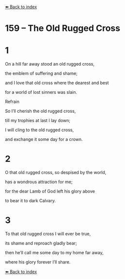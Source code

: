 [⬅️ Back to index](../README.md)

# 159 – The Old Rugged Cross





# 1

On a hill far away stood an old rugged cross,

the emblem of suffering and shame;

and I love that old cross where the dearest and best

for a world of lost sinners was slain.



Refrain

So I’ll cherish the old rugged cross,

till my trophies at last I lay down;

I will cling to the old rugged cross,

and exchange it some day for a crown.



# 2

O that old rugged cross, so despised by the world,

has a wondrous attraction for me;

for the dear Lamb of God left his glory above

to bear it to dark Calvary.



# 3

To that old rugged cross I will ever be true,

its shame and reproach gladly bear;

then he’ll call me some day to my home far away,

where his glory forever I’ll share.

[⬅️ Back to index](../README.md)

